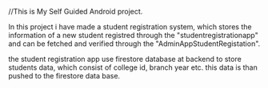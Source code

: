//This is My Self Guided Android project.

In this project i have made a student registration system, which stores the information of a new student registred through the "studentregistrationapp" and can be fetched and verified through the "AdminAppStudentRegistation".

the student registration app use firestore database at backend to store students data, which consist of college id, branch year etc. this data is than pushed to the firestore data base.
